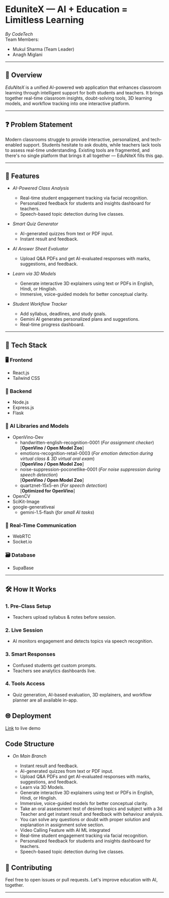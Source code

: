# EduniteX — AI + Education = Limitless Learning

_By CodeTech_  
Team Members:

- Mukul Sharma (Team Leader)
- Anagh Miglani

---

## 🚀 Overview

_EduNiteX_ is a unified AI-powered web application that enhances classroom learning through intelligent support for both students and teachers. It brings together real-time classroom insights, doubt-solving tools, 3D learning models, and workflow tracking into one interactive platform.

---

## ❓ Problem Statement

Modern classrooms struggle to provide interactive, personalized, and tech-enabled support. Students hesitate to ask doubts, while teachers lack tools to assess real-time understanding. Existing tools are fragmented, and there's no single platform that brings it all together — EduNiteX fills this gap.

---

## 🌟 Features

- _AI-Powered Class Analysis_

  - Real-time student engagement tracking via facial recognition.
  - Personalized feedback for students and insights dashboard for teachers.
  - Speech-based topic detection during live classes.

- _Smart Quiz Generator_

  - AI-generated quizzes from text or PDF input.
  - Instant result and feedback.

- _AI Answer Sheet Evaluator_

  - Upload Q&A PDFs and get AI-evaluated responses with marks, suggestions, and feedback.

- _Learn via 3D Models_

  - Generate interactive 3D explainers using text or PDFs in English, Hindi, or Hinglish.
  - Immersive, voice-guided models for better conceptual clarity.

- _Student Workflow Tracker_
  - Add syllabus, deadlines, and study goals.
  - Gemini AI generates personalized plans and suggestions.
  - Real-time progress dashboard.

---

## 🔧 Tech Stack

### 🖥 Frontend

- React.js
- Tailwind CSS

### 🧠 Backend

- Node.js
- Express.js
- Flask

### 🧬 AI Libraries and Models

- OpenVino-Dev
  - handwritten-english-recognition-0001 (*For assignment checker*)<br>[**OpenVino / Open Model Zoo**]
  - emotions-recognition-retail-0003 (*For emotion detection during virtual class & 3D virtual oral exam*)<br>[**OpenVino / Open Model Zoo**]
  - noise-suppression-poconetlike-0001 (*For noise suppression during speech detection*)<br>[**OpenVino / Open Model Zoo**]
  - quartznet-15x5-en (*For speech detection*)<br>[**Optimized for OpenVino**]
- OpenCV
- SciKit-Image
- google-generativeai
  - gemini-1.5-flash (*for small AI tasks*)

### 📡 Real-Time Communication

- WebRTC
- Socket.io

### 🗃 Database

- SupaBase

---

## 🛠 How It Works

### 1. Pre-Class Setup

- Teachers upload syllabus & notes before session.

### 2. Live Session

- AI monitors engagement and detects topics via speech recognition.

### 3. Smart Responses

- Confused students get custom prompts.
- Teachers see analytics dashboards live.

### 4. Tools Access

- Quiz generation, AI-based evaluation, 3D explainers, and workflow planner are all available in-app.

## 🌐 Deployment

[Link](https://edu-assist-alpha.vercel.app/) to live demo  

## Code Structure

- _On Main Branch_

  - Instant result and feedback.
  - AI-generated quizzes from text or PDF input.
  - Upload Q&A PDFs and get AI-evaluated responses with marks, suggestions, and feedback.
  - Learn via 3D Models.
  - Generate interactive 3D explainers using text or PDFs in English, Hindi, or Hinglish.
  - Immersive, voice-guided models for better conceptual clarity.
  - Take an oral assessment test of desired topics and subject with a 3d Teacher and get instant result and feedback with behaviour analysis.
  - You can solve any questions or doubt with proper solution and explanation in assignment solve section.
  - Video Calling Feature with AI ML integrated
  - Real-time student engagement tracking via facial recognition.
  - Personalized feedback for students and insights dashboard for teachers.
  - Speech-based topic detection during live classes.

## 🤝 Contributing

Feel free to open issues or pull requests. Let's improve education with AI, together.

---
